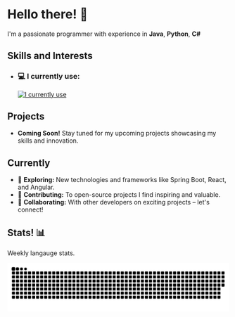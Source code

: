 # Hello there! 👋

I'm a passionate programmer with experience in **Java**, **Python**, **C#**

## Skills and Interests

- ### 💻 I currently use:
  [![I currently use](https://skillicons.dev/icons?i=python,django,rust,java,spring,cs,dotnet,raspberrypi,arduino,html,css,javascript,bootstrap,wordpress,mysql,godot,figma,github,vim,vscode,idea,docker,linux,blender&perline=8)](https://skillicons.dev)

## Projects

- **Coming Soon!** Stay tuned for my upcoming projects showcasing my skills and innovation.

## Currently

- 🌱 **Exploring:** New technologies and frameworks like Spring Boot, React, and Angular.
- 🚀 **Contributing:** To open-source projects I find inspiring and valuable.
- 👥 **Collaborating:** With other developers on exciting projects – let's connect!



## Stats! 📊
Weekly langauge stats.

<!--START_SECTION:waka-->

<!--END_SECTION:waka-->


<a href=#><img src="https://github.com/Yoursole1/Yoursole1/blob/output/github-contribution-grid-snake.svg"></a>
